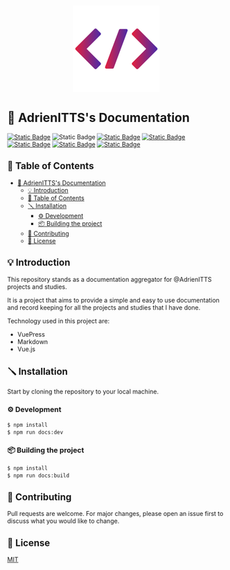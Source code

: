 <p align="center">
    <img src="docs/.vuepress/public/logo.svg" alt="adrienitts logo" width="200" height="200">
</p>

# 💼 AdrienITTS's Documentation

[![Static Badge](https://img.shields.io/badge/license-MIT-green)](LICENSE)
![Static Badge](https://img.shields.io/badge/version-0.1.0-orange)
[![Static Badge](https://img.shields.io/badge/node-v20.14.0-blue)](https://nodejs.org/docs/latest-v20.x/api/index.html)
[![Static Badge](https://img.shields.io/badge/npm-10.7.0-lightblue)](https://docs.npmjs.com/)
[![Static Badge](https://img.shields.io/badge/vuepress-2.0.0-blueviolet)](https://vuepress.vuejs.org/)
[![Static Badge](https://img.shields.io/badge/vue-3.4.29-brightgreen)](https://v3.vuejs.org/)
[![Static Badge](https://img.shields.io/badge/SEMVER-1.0.0-yellow)](https://www.conventionalcommits.org/en/v1.0.0/)

## 📖 Table of Contents
- [💼 AdrienITTS's Documentation](#-adrienittss-documentation-)
    - [💡 Introduction](#-introduction)
    - [📖 Table of Contents](#-table-of-contents)
    - [🪛 Installation](#-installation)
        - [⚙️ Development](#️-development)
        - [📦 Building the project](#-building-the-project)
    - [🤝 Contributing](#-contributing)
    - [📁 License](#-license)

## 💡 Introduction

This repository stands as a documentation aggregator for @AdrienITTS projects and studies. 

It is a project that aims to provide a simple and easy to use documentation and record keeping for all the projects and studies that I have done.

Technology used in this project are:
- VuePress
- Markdown
- Vue.js

## 🪛 Installation

Start by cloning the repository to your local machine.

### ⚙️ Development

```bash
$ npm install
$ npm run docs:dev
```

### 📦 Building the project

```bash
$ npm install
$ npm run docs:build
```

## 🤝 Contributing

Pull requests are welcome. For major changes, please open an issue first
to discuss what you would like to change.

## 📁 License

[MIT](https://choosealicense.com/licenses/mit/)